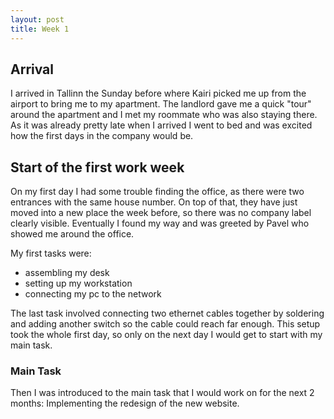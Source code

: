 ```yaml
---
layout: post
title: Week 1
---
```


## Arrival

I arrived in Tallinn the Sunday before where Kairi picked me up from the airport to bring me to my apartment.
The landlord gave me a quick "tour" around the apartment and I met my roommate who was also staying there.
As it was already pretty late when I arrived I went to bed and was excited how the first days in the company would be.

## Start of the first work week

On my first day I had some trouble finding the office, as there were two entrances with the same house number.
On top of that, they have just moved into a new place the week before, so there was no company label clearly visible.
Eventually I found my way and was greeted by Pavel who showed me around the office.

My first tasks were:

- assembling my desk
- setting up my workstation
- connecting my pc to the network

The last task involved connecting two ethernet cables together by soldering and adding another switch so the cable could reach far enough.
This setup took the whole first day, so only on the next day I would get to start with my main task.

### Main Task

Then I was introduced to the main task that I would work on for the next 2 months: Implementing the redesign of the new website.
